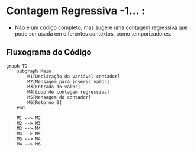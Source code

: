 # Contagem Regressiva -1... :

- Não é um código completo, mas sugere uma contagem regressiva que pode ser usada em diferentes contextos, como temporizadores.

## Fluxograma do Código

``` mermaid
graph TD
    subgraph Main
        M1[Declaração da variável contador]
        M2[Mensagem para inserir valor]
        M3[Entrada do valor]
        M4[Loop de contagem regressiva]
        M5[Mensagem do contador]
        M6[Retorno 0]
    end

    M1 --> M2
    M2 --> M3
    M3 --> M4
    M4 --> M5
    M5 --> M4
    M4 --> M6
```

